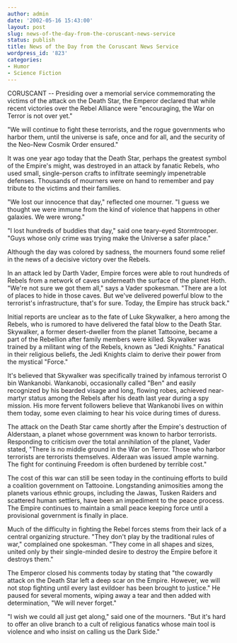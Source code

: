 ```yaml
---
author: admin
date: '2002-05-16 15:43:00'
layout: post
slug: news-of-the-day-from-the-coruscant-news-service
status: publish
title: News of the Day from the Coruscant News Service
wordpress_id: '823'
categories:
- Humor
- Science Fiction
---
```

CORUSCANT -- Presiding over a memorial service commemorating the victims of the attack on the Death Star, the Emperor declared that while recent victories over the Rebel Alliance were "encouraging, the War on Terror is not over yet."

"We will continue to fight these terrorists, and the rogue governments who harbor them, until the universe is safe, once and for all, and the security of the Neo-New Cosmik Order ensured."

It was one year ago today that the Death Star, perhaps the greatest symbol of the Empire's might, was destroyed in an attack by fanatic Rebels, who used small, single-person crafts to infiltrate seemingly impenetrable defenses. Thousands of mourners were on hand to remember and pay tribute to the victims and their families.

"We lost our innocence that day," reflected one mourner. "I guess we thought we were immune from the kind of violence that happens in other galaxies. We were wrong."

"I lost hundreds of buddies that day," said one teary-eyed Stormtrooper. "Guys whose only crime was trying make the Universe a safer place."

Although the day was colored by sadness, the mourners found some relief in the news of a decisive victory over the Rebels.

In an attack led by Darth Vader, Empire forces were able to rout hundreds of Rebels from a network of caves underneath the surface of the planet Hoth. "We're not sure we got them all," says a Vader spokesman. "There are a lot of places to hide in those caves. But we've delivered powerful blow to the terrorist's infrastructure, that's for sure. Today, the Empire has struck back."

Initial reports are unclear as to the fate of Luke Skywalker, a hero among the Rebels, who is rumored to have delivered the fatal blow to the Death Star. Skywalker, a former desert-dweller from the planet Tattooine, became a part of the Rebellion after family members were killed. Skywalker was trained by a militant wing of the Rebels, known as "Jedi Knights." Fanatical in their religious beliefs, the Jedi Knights claim to derive their power from the mystical "Force."

It's believed that Skywalker was specifically trained by infamous terrorist O bin Wankanobi. Wankanobi, occasionally called "Ben" and easily recognized by his bearded visage and long, flowing robes, achieved near-martyr status among the Rebels after his death last year during a spy mission. His more fervent followers believe that Wankanobi lives on within them today, some even claiming to hear his voice during times of duress.

The attack on the Death Star came shortly after the Empire's destruction of Alderstaan, a planet whose government was known to harbor terrorists. Responding to criticism over the total annihilation of the planet, Vader stated, "There is no middle ground in the War on Terror. Those who harbor terrorists are terrorists themselves. Alderaan was issued ample warning. The fight for continuing Freedom is often burdened by terrible cost."

The cost of this war can still be seen today in the continuing efforts to build a coalition government on Tattooine. Longstanding animosities among the planets various ethnic groups, including the Jawas, Tusken Raiders and scattered human settlers, have been an impediment to the peace process. The Empire continues to maintain a small peace keeping force until a provisional government is finally in place.

Much of the difficulty in fighting the Rebel forces stems from their lack of a central organizing structure. "They don't play by the traditional rules of war," complained one spokesman. "They come in all shapes and sizes, united only by their single-minded desire to destroy the Empire before it destroys them."

The Emperor closed his comments today by stating that "the cowardly attack on the Death Star left a deep scar on the Empire. However, we will not stop fighting until every last evildoer has been brought to justice." He paused for several moments, wiping away a tear and then added with determination, "We will never forget."

"I wish we could all just get along," said one of the mourners. "But it's hard to offer an olive branch to a cult of religious fanatics whose main tool is violence and who insist on calling us the Dark Side."
